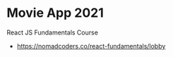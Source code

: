 # Movie App 2021

React JS Fundamentals Course


- https://nomadcoders.co/react-fundamentals/lobby

